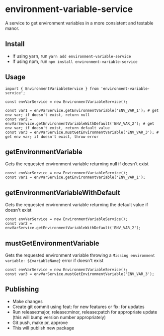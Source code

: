 # environment-variable-service
A service to get environment variables in a more consistent and testable manor.

## Install

  - If using yarn, run `yarn add environment-variable-service` 
  - If using npm, run `npm install environment-variable-service`

## Usage
```
import { EnvironmentVariableService } from 'environment-variable-service';

const envVarService = new EnvironmentVariableService();

const var1 = envVarService.getEnvironmentVariable('ENV_VAR_1'); # get env var; if doesn't exist, return null
const var2 = envVarService.getEnvironmentVariableWithDefault('ENV_VAR_2'); # get env var; if doesn't exist, return default value
const var3 = envVarService.mustGetEnvironmentVariable('ENV_VAR_3'); # get env var; if doesn't exist, throw error
```

## getEnvironmentVariable
Gets the requested environment variable returning null if doesn't exist
```
const envVarService = new EnvironmentVariableService();
const var1 = envVarService.getEnvironmentVariable('ENV_VAR_1'); 
```

## getEnvironmentVariableWithDefault
Gets the requested environment variable returning the default value if doesn't exist
```
const envVarService = new EnvironmentVariableService();
const var2 = envVarService.getEnvironmentVariableWithDefault('ENV_VAR_2');
```

## mustGetEnvironmentVariable
Gets the requested environment variable throwing a `Missing environment variable: ${variableName}` error if doesn't exist
```
const envVarService = new EnvironmentVariableService();
const var3 = envVarService.mustGetEnvironmentVariable('ENV_VAR_3');
```

## Publishing
- Make changes
- Create git commit using feat: for new features or fix: for updates
- Run release:major, release:minor, release:patch for appropriate update (this will bump version number appropriately)
- Git push, make pr, approve
- This will publish new package
